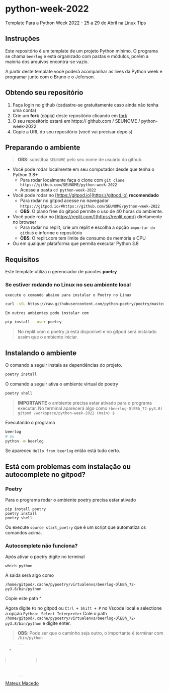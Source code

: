 # python-week-2022

Template Para a Python Week 2022 - 25 a 29 de Abril na Linux Tips

## Instruções

Este repositório é um template de um projeto Python mínimo.
O programa se chama `beerlog` e está organizado com pastas
e módulos, porém a maioria dos arquivos encontra-se vazio.

A partir deste template você poderá acompanhar as lives
da Python week e programar junto com o Bruno e o Jeferson.

## Obtendo seu repositório

01. Faça login no github (cadastre-se gratuitamente caso ainda não tenha uma conta)
00. Crie um **fork** (cópia) deste repositório clicando em [fork](https://github.com/rochacbruno/python-week-2022/fork)
00. O seu repositório estará em https:// github.com / SEUNOME / python-week-2022
00. Copie a URL do seu repositório (você vai precisar depois)

## Preparando o ambiente

> **OBS**: substitua `SEUNOME` pelo seu nome de usuário do github.

- Você pode rodar localmente em seu computador desde que tenha o Python 3.8+
  - Para rodar localmente faça o clone com `git clone https://github.com/SEUNOME/python-week-2022`
  - Acesse a pasta `cd python-week-2022`
- Você pode rodar no [https://gitpod.io](https://gitpod.io) **recomendado**
  - Para rodar no gitpod acesse no navegador `https://gitpod.io/#https://github.com/SEUNOME/python-week-2022`
  - **OBS**: O plano free do gitpod permite o uso de 40 horas do ambiente.
- Você pode rodar no [https://replit.com/](https://replit.com/) diretamente no browser
  - Para rodar no replit, crie um replit e escolha a opção `importar do github` e informe o repositório
  - **OBS**: O replit.com tem limite de consumo de memória e CPU
- Ou em qualquer plataforma que permita executar Python 3.8

## Requisitos

Este template utiliza o gerenciador de pacotes **poetry**

### Se estiver rodando no Linux no seu ambiente local

`execute o comando abaixo para instalar o Poetry no Linux`

```bash
curl -sSL https://raw.githubusercontent.com/python-poetry/poetry/master/get-poetry.py | python -
```

`Em outros ambientes pode instalar com`

```bash
pip install --user poetry
```

> No replit.com o poetry já está disponível e no gitpod será instalado assim que o ambiente iniciar.

## Instalando o ambiente

O comando a seguir instala as dependências do projeto.

```bash
poetry install
```

O comando a seguir ativa o ambiente virtual do poetry

```bash
poetry shell
```

> **IMPORTANTE** o ambiente precisa estar ativado para o programa executar.
> No terminal aparecerá algo como
> `(beerlog-DlEBh_72-py3.8) gitpod /workspace/python-week-2022 (main) $`

Executando o programa

```bash
beerlog
# ou
python -m beerlog
```

Se apareceu `Hello from beerlog` então está tudo certo.


## Está com problemas com instalação ou autocomplete no gitpod?

### Poetry

Para o programa rodar o ambiente poetry precisa estar ativado

```
pip install poetry
poetry install
poetry shell
```

Ou execute `source start_poetry` que é um script que automatiza os comandos acima.

### Autocomplete não funciona?

Após ativar o poetry digite no terminal

```
which python
```
A saida será algo como

```
/home/gitpod/.cache/pypoetry/virtualenvs/beerlog-DlEBh_72-py3.8/bin/python
```

Copie este path ^

Agora digite `F1` no gitpod ou `Ctrl + Shift + P` no Vscode local e selectione a opção `Python: Select Interpreter`
Cole o path `/home/gitpod/.cache/pypoetry/virtualenvs/beerlog-DlEBh_72-py3.8/bin/python` e digite enter.

> **OBS**: Pode ser que o caminho seja outro, o importante é terminar com `/bin/python`

<a href="https://www.linkedin.com/in/mateus-macedo-937a32163/">
 <img style="border-radius:50%" width="100px; "src="https://avatars.githubusercontent.com/u/63172367?s=460&u=11fd26ea8a7f5663d7707d7ef254e4f8bfca1b05&v=4"/>
 <p>Mateus Macedo</p>
</a>
